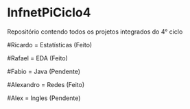 InfnetPiCiclo4
==============

Repositório contendo todos os projetos integrados do 4° ciclo


#Ricardo = Estatísticas (Feito) 

#Rafael = EDA (Feito)

#Fabio = Java (Pendente)

#Alexandro = Redes (Feito)

#Alex = Ingles (Pendente)
